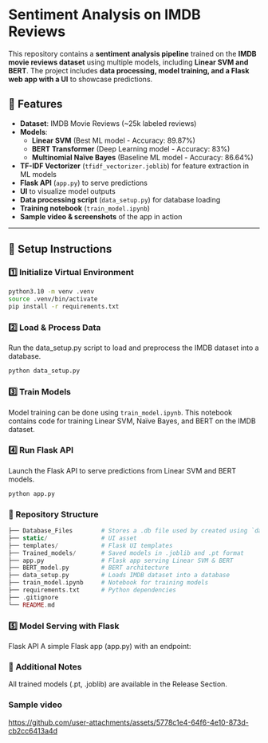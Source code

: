 # Sentiment Analysis on IMDB Reviews  

This repository contains a **sentiment analysis pipeline** trained on the **IMDB movie reviews dataset** using multiple models, including **Linear SVM and BERT**. The project includes **data processing, model training, and a Flask web app with a UI** to showcase predictions.  

## 🚀 Features  
- **Dataset**: IMDB Movie Reviews (~25k labeled reviews)  
- **Models**:  
  - **Linear SVM** (Best ML model - Accuracy: 89.87%)  
  - **BERT Transformer** (Deep Learning model - Accuracy: 83%)  
  - **Multinomial Naïve Bayes** (Baseline ML model - Accuracy: 86.64%)  
- **TF-IDF Vectorizer** (`tfidf_vectorizer.joblib`) for feature extraction in ML models  
- **Flask API** (`app.py`) to serve predictions  
- **UI** to visualize model outputs  
- **Data processing script** (`data_setup.py`) for database loading  
- **Training notebook** (`train_model.ipynb`)  
- **Sample video & screenshots** of the app in action  

---

## 📌 Setup Instructions  

### 1️⃣ Initialize Virtual Environment  
```bash
python3.10 -m venv .venv
source .venv/bin/activate
pip install -r requirements.txt
```
### 2️⃣ Load & Process Data

Run the data_setup.py script to load and preprocess the IMDB dataset into a database.

```bash
python data_setup.py
```
### 3️⃣ Train Models
Model training can be done using `train_model.ipynb`. This notebook contains code for training Linear SVM, Naïve Bayes, and BERT on the IMDB dataset.

### 4️⃣ Run Flask API
Launch the Flask API to serve predictions from Linear SVM and BERT models.
```bash
python app.py
```
### 📂 Repository Structure
```php
├── Database_Files        # Stores a .db file used by created using `data_setup.py` 
├── static/               # UI asset
├── templates/            # Flask UI templates
├── Trained_models/       # Saved models in .joblib and .pt format
├── app.py                # Flask app serving Linear SVM & BERT
├── BERT_model.py         # BERT architecture
├── data_setup.py         # Loads IMDB dataset into a database
├── train_model.ipynb     # Notebook for training models
├── requirements.txt      # Python dependencies
├── .gitignore            
└── README.md             
```

### 5️⃣ Model Serving with Flask
Flask API
A simple Flask app (app.py) with an endpoint:

### 🎯 Additional Notes
All trained models (.pt, .joblib) are available in the Release Section.

### Sample video

https://github.com/user-attachments/assets/5778c1e4-64f6-4e10-873d-cb2cc6413a4d

